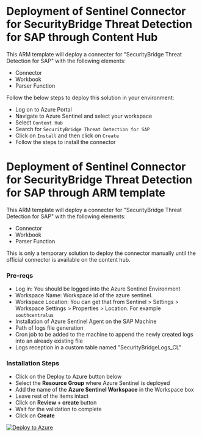 # Deployment of Sentinel Connector for SecurityBridge Threat Detection for SAP through Content Hub
This ARM template will deploy a connecter for "SecurityBridge Threat Detection for SAP" with the following elements:
* Connector
* Workbook
* Parser Function

Follow the below steps to deploy this solution in your environment:
* Log on to Azure Portal
* Navigate to Azure Sentinel and select your workspace
* Select `Content Hub`
* Search for `SecurityBridge Threat Detection for SAP`
* Click on `Install` and then click on `Create`
* Follow the steps to install the connector

# Deployment of Sentinel Connector for SecurityBridge Threat Detection for SAP through ARM template

This ARM template will deploy a connecter for "SecurityBridge Threat Detection for SAP" with the following elements:
* Connector
* Workbook
* Parser Function

This is only a temporary solution to deploy the connector manually until the official connector is available on the content hub.

### Pre-reqs
* Log in: You should be logged into the Azure Sentinel Environment
* Workspace Name: Workspace id of the azure sentinel.
* Workspace Location: You can get that from Sentinel > Settings > Workspace Settings > Properties > Location.  For example `southcentralus`
* Installation of Azure Sentinel Agent on the SAP Machine
* Path of logs file generation
* Cron job to be added to the machine to append the newly created logs into an already existing file
* Logs reception in a custom table named "SecurityBridgeLogs_CL"

### Installation Steps 
* Click on the Deploy to Azure button below
* Select the **Resource Group** where Azure Sentinel is deployed
* Add the name of the **Azure Sentinel Workspace** in the Workspace box
* Leave rest of the items intact 
* Click on **Review + create** button
* Wait for the validation to complete
* Click on **Create**

[![Deploy to Azure](https://aka.ms/deploytoazurebutton)](https://portal.azure.com/#create/Microsoft.Template/uri/https%3A%2F%2Fraw.githubusercontent.com%2Ffrozenstrawberries%2FAzure-Sentinel%2Fmaster%2FSolutions%2FSecurityBridge%2FPackage%2FmainTemplate.json)